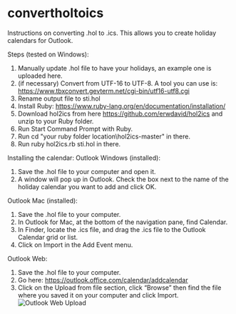 # convertholtoics
Instructions on converting .hol to .ics. This allows you to create holiday calendars for Outlook.

Steps (tested on Windows):
1. Manually update .hol file to have your holidays, an example one is uploaded here.
2. (if necessary) Convert from UTF-16 to UTF-8. A tool you can use is: https://www.tbxconvert.gevterm.net/cgi-bin/utf16-utf8.cgi
3. Rename output file to sti.hol
4. Install Ruby: https://www.ruby-lang.org/en/documentation/installation/
5. Download hol2ics from here https://github.com/erwdavid/hol2ics and unzip to your Ruby folder.
6. Run Start Command Prompt with Ruby.
7. Run cd "your ruby folder location\hol2ics-master" in there.
8. Run ruby hol2ics.rb sti.hol in there.

Installing the calendar:
Outlook Windows (installed):
1. Save the .hol file to your computer and open it.
2. A window will pop up in Outlook. Check the box next to the name of the holiday calendar you want to add and click OK.

Outlook Mac (installed):
1.	Save the .hol file to your computer.
2.	In Outlook for Mac, at the bottom of the navigation pane, find Calendar.
3.	In Finder, locate the .ics file, and drag the .ics file to the Outlook Calendar grid or list.
4.	Click on Import in the Add Event menu.

Outlook Web:
1.	Save the .hol file to your computer.
2.	Go here: https://outlook.office.com/calendar/addcalendar
3.	Click on the Upload from file section, click “Browse” then find the file where you saved it on your computer and click Import.
![Outlook Web Upload](https://github.com/user-attachments/assets/3c3eab0b-00be-4ad8-ab9f-75afb386ffce)
